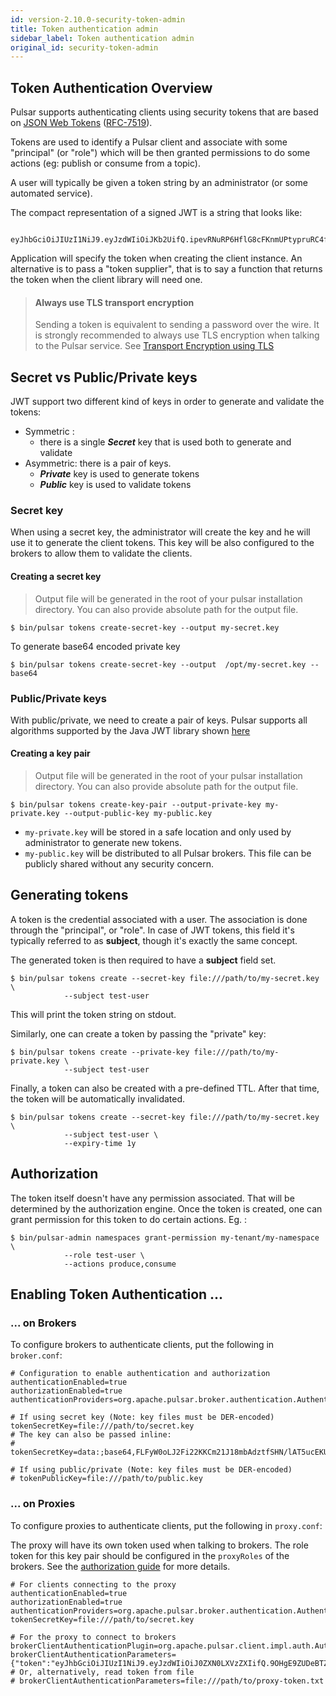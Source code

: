 ```yaml
---
id: version-2.10.0-security-token-admin
title: Token authentication admin
sidebar_label: Token authentication admin
original_id: security-token-admin
---
```


## Token Authentication Overview

Pulsar supports authenticating clients using security tokens that are based on
[JSON Web Tokens](https://jwt.io/introduction/) ([RFC-7519](https://tools.ietf.org/html/rfc7519)).

Tokens are used to identify a Pulsar client and associate with some "principal" (or "role") which
will be then granted permissions to do some actions (eg: publish or consume from a topic).

A user will typically be given a token string by an administrator (or some automated service).

The compact representation of a signed JWT is a string that looks like:

```
 eyJhbGciOiJIUzI1NiJ9.eyJzdWIiOiJKb2UifQ.ipevRNuRP6HflG8cFKnmUPtypruRC4fb1DWtoLL62SY
 ```

Application will specify the token when creating the client instance. An alternative is to pass
a "token supplier", that is to say a function that returns the token when the client library
will need one.

> #### Always use TLS transport encryption
> Sending a token is equivalent to sending a password over the wire. It is strongly recommended to
> always use TLS encryption when talking to the Pulsar service. See
> [Transport Encryption using TLS](security-tls-transport.md)

## Secret vs Public/Private keys

JWT support two different kind of keys in order to generate and validate the tokens:

 * Symmetric :
    - there is a single ***Secret*** key that is used both to generate and validate
 * Asymmetric: there is a pair of keys.
    - ***Private*** key is used to generate tokens
    - ***Public*** key is used to validate tokens

### Secret key

When using a secret key, the administrator will create the key and he will
use it to generate the client tokens. This key will be also configured to
the brokers to allow them to validate the clients.

#### Creating a secret key

> Output file will be generated in the root of your pulsar installation directory. You can also provide absolute path for the output file.
```shell
$ bin/pulsar tokens create-secret-key --output my-secret.key
```
To generate base64 encoded private key
```shell
$ bin/pulsar tokens create-secret-key --output  /opt/my-secret.key --base64
```

### Public/Private keys

With public/private, we need to create a pair of keys. Pulsar supports all algorithms supported by the Java JWT library shown [here](https://github.com/jwtk/jjwt#signature-algorithms-keys)

#### Creating a key pair

> Output file will be generated in the root of your pulsar installation directory. You can also provide absolute path for the output file.
```shell
$ bin/pulsar tokens create-key-pair --output-private-key my-private.key --output-public-key my-public.key
```

 * `my-private.key` will be stored in a safe location and only used by administrator to generate
   new tokens.
 * `my-public.key` will be distributed to all Pulsar brokers. This file can be publicly shared without
   any security concern.

## Generating tokens

A token is the credential associated with a user. The association is done through the "principal",
or "role". In case of JWT tokens, this field it's typically referred to as **subject**, though
it's exactly the same concept.

The generated token is then required to have a **subject** field set.

```shell
$ bin/pulsar tokens create --secret-key file:///path/to/my-secret.key \
            --subject test-user
```

This will print the token string on stdout.

Similarly, one can create a token by passing the "private" key:

```shell
$ bin/pulsar tokens create --private-key file:///path/to/my-private.key \
            --subject test-user
```

Finally, a token can also be created with a pre-defined TTL. After that time,
the token will be automatically invalidated.

```shell
$ bin/pulsar tokens create --secret-key file:///path/to/my-secret.key \
            --subject test-user \
            --expiry-time 1y
```

## Authorization

The token itself doesn't have any permission associated. That will be determined by the
authorization engine. Once the token is created, one can grant permission for this token to do certain
actions. Eg. :

```shell
$ bin/pulsar-admin namespaces grant-permission my-tenant/my-namespace \
            --role test-user \
            --actions produce,consume
```

## Enabling Token Authentication ...

### ... on Brokers

To configure brokers to authenticate clients, put the following in `broker.conf`:

```properties
# Configuration to enable authentication and authorization
authenticationEnabled=true
authorizationEnabled=true
authenticationProviders=org.apache.pulsar.broker.authentication.AuthenticationProviderToken

# If using secret key (Note: key files must be DER-encoded)
tokenSecretKey=file:///path/to/secret.key
# The key can also be passed inline:
# tokenSecretKey=data:;base64,FLFyW0oLJ2Fi22KKCm21J18mbAdztfSHN/lAT5ucEKU=

# If using public/private (Note: key files must be DER-encoded)
# tokenPublicKey=file:///path/to/public.key
```

### ... on Proxies

To configure proxies to authenticate clients, put the following in `proxy.conf`:

The proxy will have its own token used when talking to brokers. The role token for this
key pair should be configured in the ``proxyRoles`` of the brokers. See the [authorization guide](security-authorization.md) for more details.

```properties
# For clients connecting to the proxy
authenticationEnabled=true
authorizationEnabled=true
authenticationProviders=org.apache.pulsar.broker.authentication.AuthenticationProviderToken
tokenSecretKey=file:///path/to/secret.key

# For the proxy to connect to brokers
brokerClientAuthenticationPlugin=org.apache.pulsar.client.impl.auth.AuthenticationToken
brokerClientAuthenticationParameters={"token":"eyJhbGciOiJIUzI1NiJ9.eyJzdWIiOiJ0ZXN0LXVzZXIifQ.9OHgE9ZUDeBTZs7nSMEFIuGNEX18FLR3qvy8mqxSxXw"}
# Or, alternatively, read token from file
# brokerClientAuthenticationParameters=file:///path/to/proxy-token.txt
```